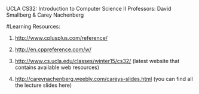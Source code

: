 UCLA CS32: Introduction to Computer Science II
Professors: David Smallberg & Carey Nachenberg

#Learning Resources: 

1. http://www.cplusplus.com/reference/

2. http://en.cppreference.com/w/

3. http://www.cs.ucla.edu/classes/winter15/cs32/ (latest website that contains available web resources)

4. http://careynachenberg.weebly.com/careys-slides.html (you can find all the lecture slides here)
